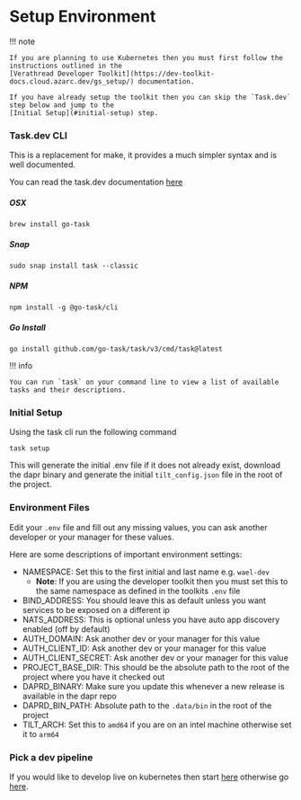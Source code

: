 # Setup Environment

!!! note

    If you are planning to use Kubernetes then you must first follow the instructions outlined in the
    [Verathread Developer Toolkit](https://dev-toolkit-docs.cloud.azarc.dev/gs_setup/) documentation.

    If you have already setup the toolkit then you can skip the `Task.dev` step below and jump to the
    [Initial Setup](#initial-setup) step.

### Task.dev CLI

This is a replacement for make, it provides a much simpler syntax and is well documented.

You can read the task.dev documentation [here](https://taskfile.dev/usage/)

##### OSX

```shell
brew install go-task
```

##### Snap

```shell
sudo snap install task --classic
```

##### NPM

```shell
npm install -g @go-task/cli
```

##### Go Install
```shell
go install github.com/go-task/task/v3/cmd/task@latest
```

!!! info

    You can run `task` on your command line to view a list of available tasks and their descriptions.

### Initial Setup

Using the task cli run the following command

```shell
task setup
```

This will generate the initial .env file if it does not already exist, download the dapr binary and generate the initial
`tilt_config.json` file in the root of the project.

### Environment Files

Edit your `.env` file and fill out any missing values, you can ask another developer or your manager for these values.

Here are some descriptions of important environment settings:

- NAMESPACE: Set this to the first initial and last name e.g. `wael-dev`
    - **Note**: If you are using the developer toolkit then you must set this to the same namespace as defined in the toolkits `.env` file
- BIND_ADDRESS: You should leave this as default unless you want services to be exposed on a different ip
- NATS_ADDRESS: This is optional unless you have auto app discovery enabled (off by default)
- AUTH_DOMAIN: Ask another dev or your manager for this value
- AUTH_CLIENT_ID: Ask another dev or your manager for this value
- AUTH_CLIENT_SECRET: Ask another dev or your manager for this value
- PROJECT_BASE_DIR: This should be the absolute path to the root of the project where you have it checked out
- DAPRD_BINARY: Make sure you update this whenever a new release is available in the dapr repo
- DAPRD_BIN_PATH: Absolute path to the `.data/bin` in the root of the project
- TILT_ARCH: Set this to `amd64` if you are on an intel machine otherwise set it to `arm64`

### Pick a dev pipeline

If you would like to develop live on kubernetes then start [here](tilt.md) otherwise go [here](ide.md).
